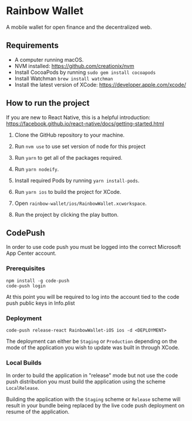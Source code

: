 # Rainbow Wallet

A mobile wallet for open finance and the decentralized web.

## Requirements

* A computer running macOS.
* NVM installed: https://github.com/creationix/nvm
* Install CocoaPods by running `sudo gem install cocoapods`
* Install Watchman `brew install watchman`
* Install the latest version of XCode: https://developer.apple.com/xcode/

## How to run the project

If you are new to React Native, this is a helpful introduction: https://facebook.github.io/react-native/docs/getting-started.html

1. Clone the GitHub repository to your machine.

2. Run `nvm use` to use set version of node for this project

3. Run `yarn` to get all of the packages required.

4. Run `yarn nodeify`.

5. Install required Pods by running `yarn install-pods`.

6. Run `yarn ios` to build the project for XCode.

7. Open `rainbow-wallet/ios/RainbowWallet.xcworkspace`.

8. Run the project by clicking the play button.

## CodePush

In order to use code push you must be logged into the correct Microsoft App Center account.

### Prerequisites
```
npm install -g code-push
code-push login
```

At this point you will be required to log into the account tied to the code push public keys in Info.plist

### Deployment
```
code-push release-react RainbowWallet-iOS ios -d <DEPLOYMENT>
```

The deployment can either be `Staging` or `Production` depending on the mode of the application you wish to update was built in through XCode.

### Local Builds

In order to build the application in "release" mode but not use the code push distribution you must build the application using the scheme `LocalRelease`.

Building the application with the `Staging` scheme or `Release` scheme will result in your bundle being replaced by the live code push deployment on resume of the application.
